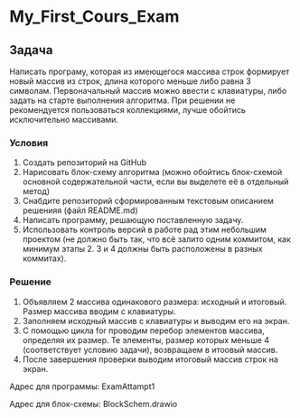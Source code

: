 ﻿# My_First_Cours_Exam

## Задача

Написать програму, которая из имеющегося массива строк формирует новый массив
из строк, длина которого меньше либо равна 3 символам.
Первоначальный массив можно ввести с клавиатуры, либо задать на старте выполнения
алгоритма. При решении не рекомендуется пользоваться коллекциями, лучше обойтись
исключительно массивами.

### Условия

1. Создать репозиторий на GitHub
2. Нарисовать блок-схему алгоритма (можно обойтись блок-схемой основной содержательной части, если вы выделете её в отдельный метод)
3. Снабдите репозиторий сформированным текстовым описанием решенияя (файл README.md)
4. Написать программу, решающую поставленную задачу.
5. Использовать контроль версий в работе рад этим небольшим проектом (не должно быть так, что всё залито одним коммитом, как минимум этапы 2. 3 и 4 должны быть расположены в разных коммитах).

### Решение

1. Объявляем 2 массива одинакового размера: исходный и итоговый. Размер массива вводим с клавиатуры.
2. Заполняем исходный массив с клавиатуры и выводим его на экран.
3. С помощью цикла for проводим перебор элементов массива, определяя их размер. Те элементы, размер которых меньше 4 (соответствует условию задачи), возвращаем в итоовый массив.
4. После завершения проверки выводим итоговый массив строк на экран.

Адрес для программы: ExamAttampt1

Адрес для блок-схемы: BlockSchem.drawio


